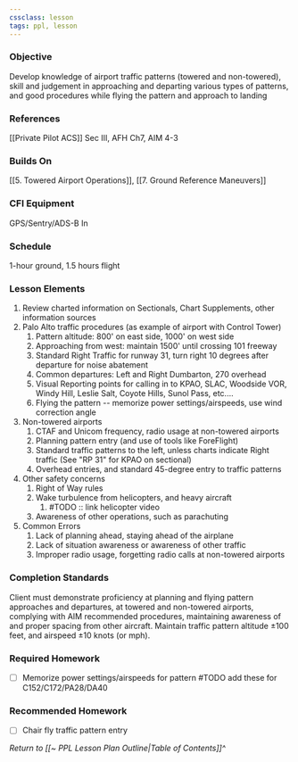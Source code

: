 ```yaml
---
cssclass: lesson
tags: ppl, lesson
---
```

### Objective
Develop knowledge of airport traffic patterns (towered and non-towered), skill and judgement in approaching and departing various types of patterns, and good procedures while flying the pattern and approach to landing

### References
[[Private Pilot ACS]] Sec III, AFH Ch7, AIM 4-3

### Builds On
[[5. Towered Airport Operations]], [[7. Ground Reference Maneuvers]]

### CFI Equipment
GPS/Sentry/ADS-B In

### Schedule
1-hour ground, 1.5 hours flight

### Lesson Elements
1. Review charted information on Sectionals, Chart Supplements, other information sources
2. Palo Alto traffic procedures (as example of airport with Control Tower)
	1. Pattern altitude: 800' on east side, 1000' on west side
	2. Approaching from west: maintain 1500' until crossing 101 freeway
	3. Standard Right Traffic for runway 31, turn right 10 degrees after departure for noise abatement
	4. Common departures: Left and Right Dumbarton, 270 overhead
	5. Visual Reporting points for calling in to KPAO, SLAC, Woodside VOR, Windy Hill, Leslie Salt, Coyote Hills, Sunol Pass, etc....
	6. Flying the pattern -- memorize power settings/airspeeds, use wind correction angle
3. Non-towered airports
	1. CTAF and Unicom frequency, radio usage at non-towered airports
	2. Planning pattern entry (and use of tools like ForeFlight)
	3. Standard traffic patterns to the left, unless charts indicate Right traffic (See "RP 31" for KPAO on sectional)
	4. Overhead entries, and standard 45-degree entry to traffic patterns
4. Other safety concerns
	1. Right of Way rules
	2. Wake turbulence from helicopters, and heavy aircraft
		1. #TODO :: link helicopter video
	3. Awareness of other operations, such as parachuting
5. Common Errors
	1. Lack of planning ahead, staying ahead of the airplane
	2. Lack of situation awareness or awareness of other traffic
	3. Improper radio usage, forgetting radio calls at non-towered airports

### Completion Standards
Client must demonstrate proficiency at planning and flying pattern approaches and departures, at towered and non-towered airports, complying with AIM recommended procedures, maintaining awareness of and proper spacing from other aircraft. Maintain traffic pattern altitude ±100 feet, and airspeed ±10 knots (or mph).

### Required Homework

- [ ] Memorize power settings/airspeeds for pattern #TODO add these for C152/C172/PA28/DA40

### Recommended Homework 
- [ ] Chair fly traffic pattern entry

*Return to [[~ PPL Lesson Plan Outline|Table of Contents]]^*